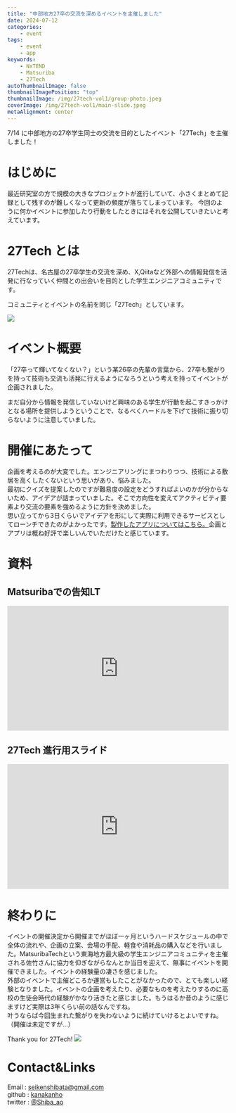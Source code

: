 ```yaml
---
title: "中部地方27卒の交流を深めるイベントを主催しました"
date: 2024-07-12
categories:
    - event
tags:
    - event
    - app
keywords:
    - NxTEND
    - Matsuriba
    - 27Tech
autoThumbnailImage: false
thumbnailImagePosition: "top"
thumbnailImage: /img/27tech-vol1/group-photo.jpeg
coverImage: /img/27tech-vol1/main-slide.jpeg
metaAlignment: center
---
```


7/14 に中部地方の27卒学生同士の交流を目的としたイベント「27Tech」を主催しました！

<!--more-->

<!-- {{< toc >}} -->

# はじめに

最近研究室の方で規模の大きなプロジェクトが進行していて、小さくまとめて記録として残すのが難しくなって更新の頻度が落ちてしまっています。
今回のように何かイベントに参加したり行動をしたときにはそれを公開していきたいと考えています。

# 27Tech とは

27Techは、名古屋の27卒学生の交流を深め、X,Qiitaなど外部への情報発信を活発に行なっていく仲間との出会いを目的とした学生エンジニアコミュニティです。

コミュニティとイベントの名前を同じ「27Tech」としています。

![](/img/27tech-vol1/group-photo.jpeg)

# イベント概要

「27卒って輝いてなくない？」という某26卒の先輩の言葉から、27卒も繋がりを持って技術も交流も活発に行えるようになろうという考えを持ってイベントが企画されました。

まだ自分から情報を発信していないけど興味のある学生が行動を起こすきっかけとなる場所を提供しようということで、なるべくハードルを下げて技術に振り切らないように注意していました。

# 開催にあたって

企画を考えるのが大変でした。エンジニアリングにまつわりつつ、技術による敷居を高くしたくないという思いがあり、悩みました。  
最初にクイズを提案したのですが難易度の設定をどうすればよいのかが分からないため、アイデアが詰まっていました。そこで方向性を変えてアクティビティ要素より交流の要素を強めるように方針を決めました。  
思い立ってから3日くらいでアイデアを形にして実際に利用できるサービスとしてローンチできたのがよかったです。[製作したアプリについてはこちら。](/posts/communication-topic-words/)企画とアプリは概ね好評で楽しいんでいただけたと感じています。

# 資料

## Matsuribaでの告知LT

<iframe src="https://docs.google.com/presentation/d/e/2PACX-1vRkSgw2sJoH30e8R8ouRwn8nhXza8phupGygz00G08HAaC9RhlNM51nH3WQerhFultQ5dDhOPIJjWsn/embed?start=false&loop=true" frameborder="0" style="aspect-ratio: 16 / 9; width: 100%;" allowfullscreen="true" mozallowfullscreen="true" webkitallowfullscreen="true"></iframe>

## 27Tech 進行用スライド

<iframe src="https://docs.google.com/presentation/d/e/2PACX-1vSEgqPg-eFeh9VF21lfIo5hcFv61oskvJmZmd8IB4XkeWvvZaAHNgyzeVEVgiNYlhrGn6rvH0fjVKmL/embed?start=false&loop=true" frameborder="0" style="aspect-ratio: 16 / 9; width: 100%;" allowfullscreen="true" mozallowfullscreen="true" webkitallowfullscreen="true"></iframe>

# 終わりに

イベントの開催決定から開催までがほぼ一ヶ月というハードスケジュールの中で全体の流れや、企画の立案、会場の手配、軽食や消耗品の購入などを行いました。MatsuribaTechという東海地方最大級の学生エンジニアコミュニティを主催される佐竹さんに協力を仰ぎながらなんとか当日を迎えて、無事にイベントを開催できました。イベントの経験量の凄さを感じました。  
外部のイベントで主催どころか運営もしたことがなかったので、とても楽しい経験となりました。イベントの企画を考えたり、必要なものを考えたりするのに高校の生徒会時代の経験がかなり活きたと感じました。もうはるか昔のように感じますけど実際は3年くらい前の話なんですね。  
叶うならば今回生まれた繋がりを失わないように続けていけるとよいですね。（開催は未定ですが...）

Thank you for 27Tech!
![](/img/27tech-vol1/main-slide.jpeg)

# Contact&Links

Email : [seikenshibata@gmail.com](seikenshibata@gmail.com)  
github : [kanakanho](https://github.com/kanakanho)  
twitter : [@Shiba_ao](https://twitter.com/Shiba_ao_)
